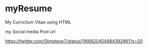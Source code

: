 # myResume
My Curricilum Vitae using HTML


my Social media Post url

https://twitter.com/Slimsteve7/status/1166620454884392961?s=20
